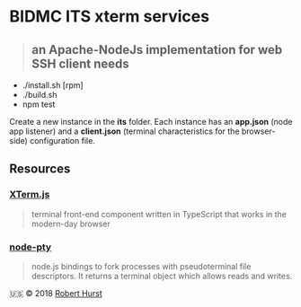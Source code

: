 # BIDMC ITS xterm services

> ## an Apache-NodeJs implementation for web SSH client needs

- ./install.sh [rpm]
- ./build.sh
- npm test

Create a new instance in the **its** folder. Each instance has an **app.json**
(node app listener) and a **client.json** (terminal characteristics for the
browser-side) configuration file.

## Resources

### [XTerm.js](https://xtermjs.org)

> terminal front-end component written in TypeScript that works in the
modern-day browser

### [node-pty](https://www.npmjs.com/package/node-pty)

> node.js bindings to fork processes with pseudoterminal file descriptors. It
returns a terminal object which allows reads and writes.

:us: :copyright: 2018 [Robert Hurst](https://www.linkedin.com/in/roberthurstrius/)
